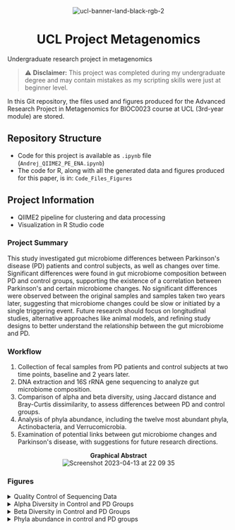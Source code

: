 <div align="center">

![ucl-banner-land-black-rgb-2](https://user-images.githubusercontent.com/128257431/231888788-6d0e133b-edf5-4b0e-aaac-2d332f867deb.gif)

# UCL Project Metagenomics
</div>

Undergraduate research project in metagenomics

> ⚠️ **Disclaimer:** This project was completed during my undergraduate degree and may contain mistakes as my scripting skills were just at beginner level.

In this Git repository, the files used and figures produced for the Advanced Research Project in Metagenomics for BIOC0023 course at UCL (3rd-year module) are stored.

## Repository Structure

- Code for this project is available as `.ipynb` file (`Andrej_QIIME2_PE_ENA.ipynb`)
- The code for R, along with all the generated data and figures produced for this paper, is in: `Code_Files_Figures`

## Project Information

- QIIME2 pipeline for clustering and data processing
- Visualization in R Studio code

### Project Summary

This study investigated gut microbiome differences between Parkinson's disease (PD) patients and control subjects, as well as changes over time. Significant differences were found in gut microbiome composition between PD and control groups, supporting the existence of a correlation between Parkinson's and certain microbiome changes. No significant differences were observed between the original samples and samples taken two years later, suggesting that microbiome changes could be slow or initiated by a single triggering event. Future research should focus on longitudinal studies, alternative approaches like animal models, and refining study designs to better understand the relationship between the gut microbiome and PD.

### Workflow

1. Collection of fecal samples from PD patients and control subjects at two time points, baseline and 2 years later.
2. DNA extraction and 16S rRNA gene sequencing to analyze gut microbiome composition.
3. Comparison of alpha and beta diversity, using Jaccard distance and Bray-Curtis dissimilarity, to assess differences between PD and control groups.
4. Analysis of phyla abundance, including the twelve most abundant phyla, Actinobacteria, and Verrucomicrobia.
5. Examination of potential links between gut microbiome changes and Parkinson's disease, with suggestions for future research directions.

<div align="center">
<b>Graphical Abstract</b>
</div>

<div align="center">
<img width="790" alt="Screenshot 2023-04-13 at 22 09 35" src="https://user-images.githubusercontent.com/128257431/231883530-128099b4-4698-4753-ada3-4afd0bb8299c.png">
</div>


### Figures



<details>
<summary> Quality Control of Sequencing Data </summary>

This figure displays the quality control of the sequencing data obtained from the samples in the study. Proper quality control is essential for obtaining accurate and reliable results in microbiome research.

The figure presents a visualization of the distribution of sequence quality scores across the length of the sequenced reads. The x-axis represents the position in the read, and the y-axis represents the quality score.

A higher quality score indicates a lower probability of error in the base call. The quality scores are color-coded to provide a clear understanding of the overall quality of the sequencing data. This information is crucial for ensuring the reliability of the data and the conclusions drawn from it.
<p align="center">
  <img src="https://github.com/Andrej-Hric/UCL_Project_Metagenomics/blob/main/Code_Files_Figures/fig1.png" alt="Quality Control Figure">
</p>


</details>

<details>
<summary> Alpha Diversity in Control and PD Groups </summary>

This figure showcases the alpha diversity of the gut microbiomes in control and PD groups. Alpha diversity is a measure of the diversity within individual microbial communities and is commonly used to compare the richness and evenness of microbial populations.

The data is visualized using box plots, with the x-axis representing the two groups (control and PD) and the y-axis representing the alpha diversity values. Each box plot provides information on the median, quartiles, and potential outliers of the alpha diversity values for each group.

By comparing the alpha diversity between control and PD groups, the figure helps to identify potential differences in the richness and evenness of the gut microbiomes between the two groups. This information may provide insights into the association between gut microbiome composition and Parkinson's disease.

<p align="center">
  <img src="https://github.com/Andrej-Hric/UCL_Project_Metagenomics/blob/main/Code_Files_Figures/AlphaDiv.png" alt="Alpha Diversity Figure">
</p>

</details>






<details>
<summary> Beta Diversity in Control and PD Groups </summary>


This figure illustrates the beta diversity comparison between control and PD groups, providing insights into the differences in gut microbiome composition between the two groups.

The data is visualized using a scatter plot where each point represents an individual's gut microbiome. Points are colored according to their group affiliation (control or PD), enabling a clear distinction between the two groups.

The x-axis and y-axis represent the principal coordinates (PCoA) derived from the Jaccard distance and Bray-Curtis dissimilarity matrices, respectively. These two metrics are employed to measure the dissimilarity between microbial communities:

- **Jaccard distance**: This metric measures the dissimilarity between two sets by comparing the presence or absence of taxa. The Jaccard distance ranges from 0 to 1, with 0 indicating complete similarity and 1 indicating complete dissimilarity between the two sets.
- **Bray-Curtis dissimilarity**: This metric takes into account both the presence or absence of taxa and their relative abundance. The Bray-Curtis dissimilarity also ranges from 0 to 1, with 0 indicating complete similarity and 1 indicating complete dissimilarity between the two sets.

By comparing the distribution of control and PD groups within the scatter plot, the figure highlights the significant differences in beta diversity between the two groups. This observation suggests that Parkinson's disease is correlated with changes in the gut microbiome composition.

<p align="center">
  <img src="https://github.com/Andrej-Hric/UCL_Project_Metagenomics/blob/main/Code_Files_Figures/BetaDiv.png" alt="Beta Diversity Figure">
</p>


</details>

<details>
<summary>Phyla abundance in control and PD groups</summary>
<br>

*Overall, the figure serves to highlight the differences in phyla abundance between control and PD groups, pointing to potential targets for future research, diagnostic markers, or therapeutic interventions.
*The figure presents a comparison of the relative abundance of bacterial phyla in the gut microbiomes of control and PD groups.
*Parts A, B, and C each focus on different aspects of phyla abundance:

### A. The twelve most abundant phyla:

<p align="center">
  https://user-images.githubusercontent.com/128257431/231890316-d0760f39-3a0f-4da0-b4bd-0778f33518f9.png
</p>

This part of the figure showcases the twelve most abundant bacterial phyla found in both control and PD groups.
The data is presented in a bar chart format, with the x-axis representing the phyla and the y-axis representing the relative abundance levels.
Differences in the relative abundance of specific phyla between control and PD groups can be observed, providing insights into the potential association between gut microbiome composition and Parkinson's disease.

### B. Abundance of Actinobacteria in control and PD groups:

<p align="center">
  https://user-images.githubusercontent.com/128257431/231890492-605580c2-f95e-4fe0-81a2-46974ce26df4.png
</p>

This part of the figure focuses on the abundance of the Actinobacteria phylum in control and PD groups.
A bar chart is used to visualize the data, with the x-axis representing the two groups (control and PD) and the y-axis representing the abundance levels.
A comparison of the abundance levels of Actinobacteria between control and PD groups may help identify its potential role in the disease.

### C. Abundance of Verrucomicrobia in control and PD groups:

<p align="center">
  https://user-images.githubusercontent.com/128257431/231890680-a30d3f42-3abf-497c-9f93-b347cc1466fc.png)
</p>

This part of the figure examines the abundance of the Verrucomicrobia phylum in control and PD groups.
The data is presented in a bar chart, with the x-axis representing the two groups (control and PD) and the y-axis representing the abundance levels.
Comparing the abundance levels of Verrucomicrobia between control and PD groups may provide insights into its possible involvement in Parkinson's disease.

</details>


